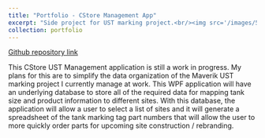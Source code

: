 ```yaml
---
title: "Portfolio - CStore Management App"
excerpt: "Side project for UST marking project.<br/><img src='/images/500x300.png'>"
collection: portfolio
---
```


[Github repository link]()

This CStore UST Management application is still a work in progress. My plans for this are to simplify the data organization of the Maverik UST marking project I currently manage at work. This WPF application will have an underlying database to store all of the required data for mapping tank size and product information to different sites. With this database, the application will allow a user to select a list of sites and it will generate a spreadsheet of the tank marking tag part numbers that will allow the user to more quickly order parts for upcoming site construction / rebranding.
